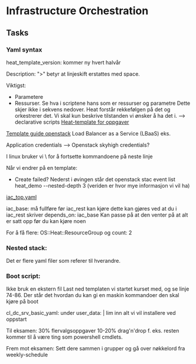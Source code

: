 # Infrastructure Orchestration

## Tasks

### Yaml syntax
heat_template_version: kommer ny hvert halvår

Description:
">" betyr at linjeskift erstattes med space.

Viktigst: 
- Parametere
- Ressurser.
Se hva i scriptene hans som er ressurser og parametre
Dette skjer ikke i sekvens nedover. Heat forstår rekkefølgen på det og orkestrerer det.
Vi skal kun beskrive tilstanden vi ønsker å ha det i. --> declarative scripts
[Heat-template for oppgaver](https://github.com/openstack/heat-templates/blob/master/hot/servers_in_new_neutron_net.yaml)

[Template guide openstack](https://docs.openstack.org/heat/latest/template_guide/openstack.html)
Load Balancer as a Service (LBaaS) eks.

Application credentials --> Openstack skyhigh credentials?

I linux bruker vi \ for å fortsette kommandoene på neste linje

Når vi endrer på en template: 
- Create failed? Nederst i øvingen står det openstack stac event list heat_demo --nested-depth 3 (veriden er hvor mye informasjon vi vil ha)

[iac_top.yaml](https://github.com/githubgossin/IaC-heat/blob/master/iac_top.yaml)

iac_base: må fullføre før iac_rest kan kjøre
dette kan gjøres ved at du i iac_rest skriver depends_on: iac_base
Kan passe på at den venter på at alt er satt opp før du kan kjøre noen 

For å få flere: OS::Heat::ResourceGroup
og count: 2

### Nested stack:
Det er flere yaml filer som referer til hverandre.

### Boot script:
Ikke bruk en ekstern fil
Last ned templaten vi startet kurset med, og se linje 74-86. 
Der står det hvordan du kan gi en maskin kommandoer den skal kjøre på boot

cl_dc_srv_basic_yaml:
under user_data: | 
lim inn alt vi vil installere ved oppstart

Til eksamen: 30% flervalgsoppgaver
10-20% drag'n'drop f. eks.
resten kommer til å være ting som powershell cmdlets.

Frem mot eksamen: Sett dere sammen i grupper og gå over nøkkelord fra weekly-schedule

